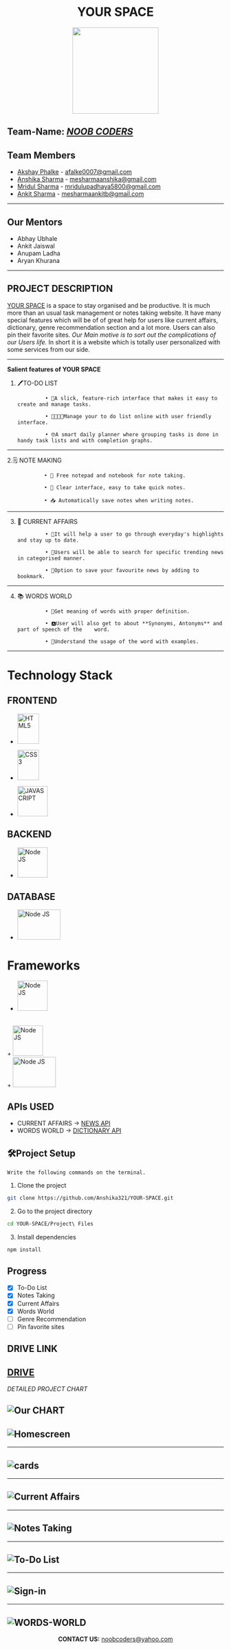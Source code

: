 
 <h1 align="center">YOUR SPACE</h1>
<p align = "center" ><img width="200" src="https://github.com/Anshika321/YOUR-SPACE/blob/main/Project%20Files/public/images/logo.png?raw=true"> </p>


##           Team-Name:  <u>*NOOB CODERS*</u>

##           Team Members

* [Akshay Phalke](https://github.com/asphalke07) -    afalke0007@gmail.com
* [Anshika Sharma](https://github.com/Anshika321) - mesharmaanshika@gmail.com
* [Mridul Sharma](https://github.com/Mridulsharma01) - mridulupadhaya5800@gmail.com
* [Ankit Sharma](https://github.com/AnkittSharmaa) - mesharmaankitb@gmail.com
---

##           Our Mentors

* Abhay Ubhale
* Ankit Jaiswal
* Anupam Ladha
* Aryan Khurana

---

## PROJECT DESCRIPTION

[YOUR SPACE](https://github.com/Anshika321/YOUR-SPACE) is a space to stay organised and be productive. It is much more than an usual task management or notes taking website. 
It have many special features which will be of of great help for users like current affairs, dictionary, genre recommendation section and a lot more. Users can also pin their favorite sites. 
*Our Main motive is to sort out the complications of our Users life.*
In short it is a website which is totally user personalized with some services from our side. 

---

**Salient features of YOUR SPACE**

1. 🖊️TO-DO LIST

                • 🤠A slick, feature-rich interface that makes it easy to create and manage tasks.

                • 🧑‍💼👩‍💼Manage your to do list online with user friendly interface.

                • 🤓A smart daily planner where grouping tasks is done in handy task lists and with completion graphs.
---   
2.🗒️ NOTE MAKING

                • 📒 Free notepad and notebook for note taking.

                • 📝 Clear interface, easy to take quick notes.

                • 📥 Automatically save notes when writing notes.
---

3. 📰 CURRENT AFFAIRS
           
                • 📰It will help a user to go through everyday's highlights and stay up to date.

                • 🧐Users will be able to search for specific trending news in categorised manner.

                • 🔖Option to save your favourite news by adding to bookmark.

---

4. 📚 WORDS WORLD
           
                • 📰Get meaning of words with proper definition.

                • 🅰️User will also get to about **Synonyms, Antonyms** and part of speech of the 	word.

                • 💯Understand the usage of the word with examples.


 

---
# Technology Stack


## FRONTEND

+ <a href="https://www.w3.org/TR/html5/" title="HTML5"><img src="https://github.com/get-icon/geticon/raw/master/icons/html-5.svg" alt="HTML5" width="50px" height="70px"></a>
 + <a href="https://www.w3.org/TR/CSS/" title="CSS3"><img src="https://github.com/get-icon/geticon/raw/master/icons/css-3.svg" alt="CSS3" width="50px" height="70px"></a>
                
+ <a href="https://www.javascript.com/" title="JAVASCRIPT"><img src="https://raw.githubusercontent.com/get-icon/geticon/master/icons/javascript.svg" alt="JAVASCRIPT" width="70px" height="70px"></a>

## BACKEND
+ <a href="https://nodejs.org/en/" title="Node JS"><img src="https://raw.githubusercontent.com/get-icon/geticon/fc0f660daee147afb4a56c64e12bde6486b73e39/icons/nodejs.svg" alt="Node JS" width="70px" height="70px"></a> 
## DATABASE
+  <a href="https://www.mongodb.com/" title="MongDB"><img src="https://raw.githubusercontent.com/get-icon/geticon/fc0f660daee147afb4a56c64e12bde6486b73e39/icons/mongodb.svg" alt="Node JS" width="100px" height="70px"></a> 
 
# Frameworks
           
 + <a href="https://getbootstrap.com/" title="BOOTSTRAP"><img src="https://raw.githubusercontent.com/get-icon/geticon/fc0f660daee147afb4a56c64e12bde6486b73e39/icons/bootstrap.svg" alt="Node JS" width="70px" height="70px"></a>
 <br>
+  <a href="https://expressjs.com/" title="Express JS"><img src="https://raw.githubusercontent.com/Anshika321/YOUR-SPACE/eaa3b46203618ba617942d1ad4b8f22ee91bfad9/Project%20Files/public/images/expressjs.svg" alt="Node JS" width="70px" height="70px"></a>
 <br>
+ <a href="https://mongoosejs.com/" title="Mongoose JS"><img src="https://raw.githubusercontent.com/Anshika321/YOUR-SPACE/main/Project%20Files/public/images/mongoose.png" alt="Node JS" width="100px" height="70px"></a>
</p>

## APIs USED 
+ CURRENT AFFAIRS -> [NEWS API](https://newsapi.org/)
+ WORDS WORLD -> [DICTIONARY API](https://dictionaryapi.dev/)

## 🛠️Project Setup

`Write the following commands on the terminal.`


1. Clone the project

```bash
git clone https://github.com/Anshika321/YOUR-SPACE.git
```

2. Go to the project directory

```bash
cd YOUR-SPACE/Project\ Files
```

3. Install dependencies

```bash
npm install
```
## Progress

- [x] To-Do List
- [x] Notes Taking
- [x] Current Affairs
- [x] Words World
- [ ] Genre Recommendation
- [ ] Pin favorite sites
## DRIVE LINK
[DRIVE](https://drive.google.com/drive/folders/1B2jVDZEogCfFZcRDbNWrxnhtJ2FzdhbC?usp=sharing)
---

*DETAILED PROJECT CHART* 

![Our CHART](https://www.linkpicture.com/q/Screenshot-63_4.png)
---
![Homescreen](https://www.linkpicture.com/q/Screenshot-from-2022-01-20-22-59-24.png)
---
---
![cards](https://www.linkpicture.com/q/Screenshot-from-2022-01-20-22-58-58.png)
---
---

![Current Affairs](https://www.linkpicture.com/q/Screenshot-from-2021-12-15-21-24-39.png)
---
---
![Notes Taking](https://www.linkpicture.com/q/Screenshot-from-2022-01-20-22-59-34.png)
---
---
![To-Do List](https://www.linkpicture.com/q/Screenshot-from-2022-01-20-22-59-31.png)
---
---
![Sign-in](https://www.linkpicture.com/q/Screenshot-from-2022-01-20-23-01-05_1.png)
---
---
![WORDS-WORLD](https://www.linkpicture.com/q/Screenshot-from-2022-01-20-23-00-55.png)
---




<p align="center"><b>CONTACT US:</b>  <a href = "mailto: noobcoders@yahoo.com">noobcoders@yahoo.com</a>

    

